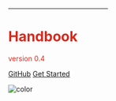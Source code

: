 # 

<hr style='width:40%; border-color:#da291c;'>
<h1 style="color: #da291c">Handbook</h1>
<p style="color: #da291c">version 0.4</p>

[GitHub](https://github.com/rcos/rcos-handbook/)
[Get Started](#main)

<!-- background color -->
![color](#ffffff)